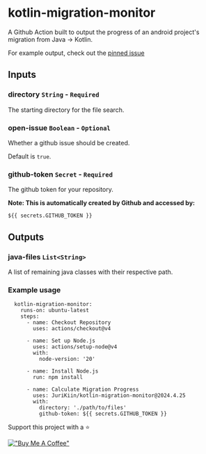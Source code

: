 # kotlin-migration-monitor
A Github Action built to output the progress of an android project's migration from Java -> Kotlin.

For example output, check out the [pinned issue](https://github.com/JuriKiin/kotlin-migration-monitor/issues/10)

## Inputs

### directory `String` - `Required`

The starting directory for the file search.

### open-issue `Boolean` - `Optional`

Whether a github issue should be created.

Default is `true`.

### github-token `Secret` - `Required`

The github token for your repository.

**Note: This is automatically created by Github and accessed by:**

`${{ secrets.GITHUB_TOKEN }}`

## Outputs

### java-files `List<String>`

A list of remaining java classes with their respective path.

### Example usage
```
  kotlin-migration-monitor:
    runs-on: ubuntu-latest
    steps:
      - name: Checkout Repository
        uses: actions/checkout@v4

      - name: Set up Node.js
        uses: actions/setup-node@v4
        with:
          node-version: '20'
        
      - name: Install Node.js
        run: npm install

      - name: Calculate Migration Progress
        uses: JuriKiin/kotlin-migration-monitor@2024.4.25
        with:
          directory: './path/to/files'
          github-token: ${{ secrets.GITHUB_TOKEN }}
```

Support this project with a ⭐

[!["Buy Me A Coffee"](https://www.buymeacoffee.com/assets/img/custom_images/orange_img.png)](https://www.buymeacoffee.com/jurikiin)
